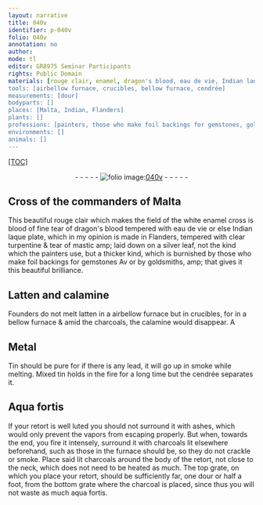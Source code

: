 ```yaml
---
layout: narrative
title: 040v
identifier: p-040v
folio: 040v
annotation: no
author:
mode: tl
editor: GR8975 Seminar Participants
rights: Public Domain
materials: [rouge clair, enamel, dragon's blood, eau de vie, Indian laque plate, turpentine, mastic, silver, Latten, calamine, latten, charcoals, Metal, Tin, lead, tin, cendrée, Aqua fortis, ashes, charcoal]
tools: [airbellow furnace, crucibles, bellow furnace, cendrée]
measurements: [dour]
bodyparts: []
places: [Malta, Indian, Flanders]
plants: []
professions: [painters, those who make foil backings for gemstones, goldsmiths, Founders]
environments: []
animals: []
---
```


<p><a href="{{ site.baseurl }}/diplomatic/">[TOC]</a></p><div class="folio" align="center">- - - - - <a href="http://gallica.bnf.fr/ark:/12148/btv1b10500001g/f86.image" target="_blank"><img src="https://cu-mkp.github.io/2017-workshop-edition/assets/photo-icon.png" alt="folio image: " style="display:inline-block; margin-bottom:-3px;"/>040v</a> - - - - - </div>  
  

## Cross of the commanders of <span class="pl">Malta</span>

 
This beautiful <span class="m">rouge clair</span> which makes the field of the white <span class="m">enamel</span> cross is <span class="del">blood</span> of fine tear of <span class="m">dragon's blood</span> tempered with <span class="m">eau de vie</span> or else <span class="m"><span class="pl">Indian</span> laque plate</span>, which in my opinion is made in <span class="pl">Flanders</span>, tempered with clear <span class="m">turpentine</span> & tear of <span class="m">mastic</span> amp; laid down on a <span class="m">silver</span> leaf, not the kind which the <span class="pro">painters</span> use, but a thicker kind, which is burnished by <span class="pro">those who make foil backings for gemstones</span> <span class="del">Av</span> or by <span class="pro">goldsmiths</span>, amp; that gives it this beautiful brilliance.

 
  

## <span class="m">Latten</span> and <span class="m">calamine</span>

 
<span class="pro">Founders</span> do not melt <span class="m">latten</span> in a <span class="tl"><span class="del">air</span><span class="add">bellow</span> furnace</span> but in <span class="tl">crucibles</span>, for in a <span class="tl"><span class="add">bellow</span> furnace</span> & amid the <span class="m">charcoals</span>, the <span class="m">calamine</span> would disappear. <span class="del">A</span>

 
  

## <span class="m">Metal</span>

 
<span class="m">Tin</span> should be pure for if there is any <span class="m">lead</span>, it will go up in smoke while melting. Mixed <span class="m">tin</span> holds in the fire for a long time but the <span class="tl"><span class="m">cendrée</span></span> separates it.

 
  

## <span class="m">Aqua fortis</span>

 
If your retort is well luted you should not surround it with <span class="m">ashes</span>, which would only prevent the vapors from escaping properly. But when, towards the end, you fire it intensely, surround it with <span class="m">charcoals</span> lit elsewhere beforehand, such as those in the furnace should be, so they do not crackle or smoke. Place said lit <span class="m">charcoals</span> around the body of the retort, not close to the neck, which does not need to be heated as much. The top grate, on which you place your retort, should be sufficiently far, one <span class="ms">dour</span> or half a foot, from the bottom grate where the <span class="m">charcoal</span> is placed, since thus you will not waste as much <span class="sup">aqua fortis</span>.

